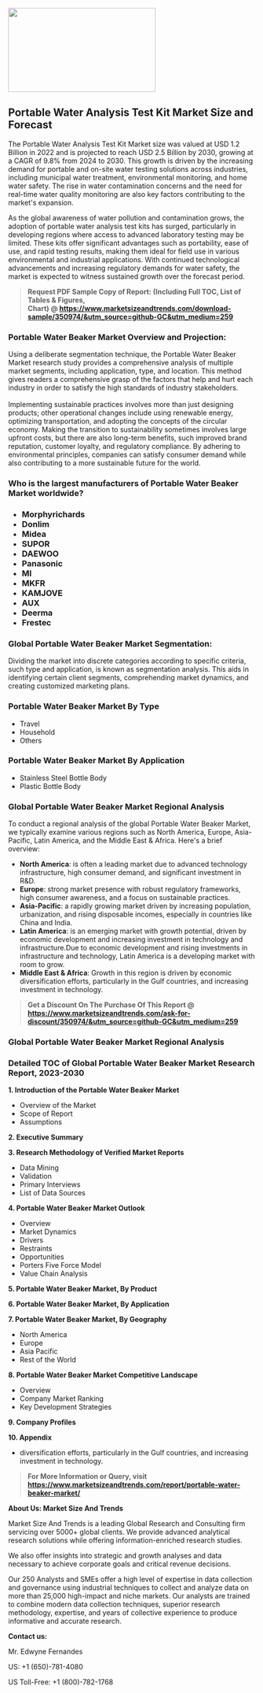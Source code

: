 <p><img class="alignnone size-medium wp-image-20088" src="https://ffe5etoiles.com/wp-content/uploads/2024/12/MST1-300x171.png" alt="" width="300" height="171" /></p><h2>Portable Water Analysis Test Kit Market Size and Forecast</h2><p>The Portable Water Analysis Test Kit Market size was valued at USD 1.2 Billion in 2022 and is projected to reach USD 2.5 Billion by 2030, growing at a CAGR of 9.8% from 2024 to 2030. This growth is driven by the increasing demand for portable and on-site water testing solutions across industries, including municipal water treatment, environmental monitoring, and home water safety. The rise in water contamination concerns and the need for real-time water quality monitoring are also key factors contributing to the market's expansion.</p><p>As the global awareness of water pollution and contamination grows, the adoption of portable water analysis test kits has surged, particularly in developing regions where access to advanced laboratory testing may be limited. These kits offer significant advantages such as portability, ease of use, and rapid testing results, making them ideal for field use in various environmental and industrial applications. With continued technological advancements and increasing regulatory demands for water safety, the market is expected to witness sustained growth over the forecast period.</p></p><blockquote id="" class=""><strong>Request PDF Sample Copy of Report: (Including Full TOC, List of Tables &amp; Figures, Chart)&nbsp;@&nbsp;<strong><a href="https://www.marketsizeandtrends.com/download-sample/350974/&utm_source=github-GC&utm_medium=259" target="_blank">https://www.marketsizeandtrends.com/download-sample/350974/&utm_source=github-GC&utm_medium=259</a></strong></strong></blockquote><h3 id="" class="">Portable Water Beaker Market&nbsp;Overview and Projection:</h3><p id="" class="">Using a deliberate segmentation technique, the Portable Water Beaker Market research study provides a comprehensive analysis of multiple market segments, including application, type, and location. This method gives readers a comprehensive grasp of the factors that help and hurt each industry in order to satisfy the high standards of industry stakeholders. <br /> <br />Implementing sustainable practices involves more than just designing products; other operational changes include using renewable energy, optimizing transportation, and adopting the concepts of the circular economy. Making the transition to sustainability sometimes involves large upfront costs, but there are also long-term benefits, such improved brand reputation, customer loyalty, and regulatory compliance. By adhering to environmental principles, companies can satisfy consumer demand while also contributing to a more sustainable future for the world.</p><h3 id="" class="">Who is the largest manufacturers of&nbsp;Portable Water Beaker Market worldwide?</h3><h3 class=""><p><ul><li>Morphyrichards </li><li> Donlim </li><li> Midea </li><li> SUPOR </li><li> DAEWOO </li><li> Panasonic </li><li> MI </li><li> MKFR </li><li> KAMJOVE </li><li> AUX </li><li> Deerma </li><li> Frestec</li></ul></p></h3><h3 id="" class="">Global&nbsp;Portable Water Beaker Market Segmentation:</h3><p id="" class="">Dividing the market into discrete categories according to specific criteria, such type and application, is known as segmentation analysis. This aids in identifying certain client segments, comprehending market dynamics, and creating customized marketing plans.</p><h3 id="" class="">Portable Water Beaker Market&nbsp;By Type</h3><p><p><ul><li>Travel</li><li> Household</li><li> Others</p></li></ul></p></p><h3 id="" class="">Portable Water Beaker Market&nbsp;By Application</h3><p class=""><p><ul><li>Stainless Steel Bottle Body</li><li> Plastic Bottle Body</li></ul></p></p><h3 id="" class="">Global Portable Water Beaker Market Regional Analysis</h3><p id="" class="">To conduct a regional analysis of the global Portable Water Beaker Market, we typically examine various regions such as North America, Europe, Asia-Pacific, Latin America, and the Middle East &amp; Africa. Here's a brief overview:</p><ul><li><strong>North America</strong>: is often a leading market due to advanced technology infrastructure, high consumer demand, and significant investment in R&amp;D.</li><li><strong>Europe</strong>: strong market presence with robust regulatory frameworks, high consumer awareness, and a focus on sustainable practices.</li><li><strong>Asia-Pacific</strong>: a rapidly growing market driven by increasing population, urbanization, and rising disposable incomes, especially in countries like China and India.</li><li><strong>Latin America</strong>: is an emerging market with growth potential, driven by economic development and increasing investment in technology and infrastructure.Due to economic development and rising investments in infrastructure and technology, Latin America is a developing market with room to grow.</li><li><strong>Middle East &amp; Africa</strong>: Growth in this region is driven by economic diversification efforts, particularly in the Gulf countries, and increasing investment in technology.</li></ul><blockquote id="" class=""><strong>Get a Discount On The Purchase Of This Report @ <strong><a href="https://www.marketsizeandtrends.com/ask-for-discount/350974/&utm_source=github-GC&utm_medium=259" target="_blank">https://www.marketsizeandtrends.com/ask-for-discount/350974/&utm_source=github-GC&utm_medium=259</a></strong></strong></blockquote><h3 id="" class="">Global Portable Water Beaker Market Regional Analysis</h3><h3 id="" class="">Detailed TOC of Global Portable Water Beaker Market Research Report, 2023-2030</h3><p id="" class=""><strong>1. Introduction of the Portable Water Beaker Market</strong></p><ul><li>Overview of the Market</li><li>Scope of Report</li><li>Assumptions</li></ul><p id="" class=""><strong>2. Executive Summary</strong></p><p id="" class=""><strong>3. Research Methodology of Verified Market Reports</strong></p><ul><li>Data Mining</li><li>Validation</li><li>Primary Interviews</li><li>List of Data Sources</li></ul><p id="" class=""><strong>4. Portable Water Beaker Market Outlook</strong></p><ul><li>Overview</li><li>Market Dynamics</li><li>Drivers</li><li>Restraints</li><li>Opportunities</li><li>Porters Five Force Model</li><li>Value Chain Analysis</li></ul><p id="" class=""><strong>5. Portable Water Beaker Market, By Product</strong></p><p id="" class=""><strong>6. Portable Water Beaker Market, By Application</strong></p><p id="" class=""><strong>7. Portable Water Beaker Market, By Geography</strong></p><ul><li>North America</li><li>Europe</li><li>Asia Pacific</li><li>Rest of the World</li></ul><p id="" class=""><strong>8. Portable Water Beaker Market Competitive Landscape</strong></p><ul><li>Overview</li><li>Company Market Ranking</li><li>Key Development Strategies</li></ul><p id="" class=""><strong>9. Company Profiles</strong></p><p id="" class=""><strong>10. Appendix</strong></p><ul><li>diversification efforts, particularly in the Gulf countries, and increasing investment in technology.</li></ul><blockquote id="" class=""><strong>For More Information or Query, visit <strong><strong><a href="https://www.marketsizeandtrends.com/report/portable-water-beaker-market/" target="_blank">https://www.marketsizeandtrends.com/report/portable-water-beaker-market/</a></strong></strong></strong></blockquote><p id="" class=""><strong>About Us: Market Size And Trends</strong></p><p id="" class="">Market Size And Trends is a leading Global Research and Consulting firm servicing over 5000+ global clients. We provide advanced analytical research solutions while offering information-enriched research studies.</p><p id="" class="">We also offer insights into strategic and growth analyses and data necessary to achieve corporate goals and critical revenue decisions.</p><p id="" class="">Our 250 Analysts and SMEs offer a high level of expertise in data collection and governance using industrial techniques to collect and analyze data on more than 25,000 high-impact and niche markets. Our analysts are trained to combine modern data collection techniques, superior research methodology, expertise, and years of collective experience to produce informative and accurate research.</p><p id="" class=""><strong>Contact us:</strong></p><p id="" class="">Mr. Edwyne Fernandes</p><p id="" class="">US: +1 (650)-781-4080</p><p id="" class="">US Toll-Free: +1 (800)-782-1768</p>
